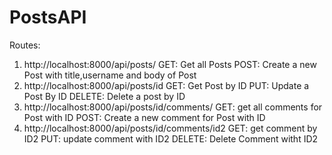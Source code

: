 # PostsAPI
Routes:
1) http://localhost:8000/api/posts/
   GET: Get all Posts
   POST: Create a new Post with title,username and body of Post
2) http://localhost:8000/api/posts/id
   GET: Get Post by ID
   PUT: Update a Post By ID
   DELETE: Delete a post by ID
3) http://localhost:8000/api/posts/id/comments/ 
   GET: get all comments for Post with ID
   POST: Create a new comment for Post with ID
4) http://localhost:8000/api/posts/id/comments/id2
   GET: get comment by ID2
   PUT: update comment with ID2
   DELETE: Delete Comment witht ID2
